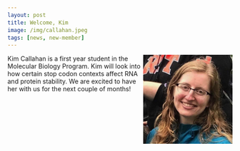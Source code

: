 ```yaml
---
layout: post
title: Welcome, Kim
image: /img/callahan.jpeg
tags: [news, new-member]
---
```

<img align="right" src="/img/callahan.jpeg" style="width:200px !important;height:200px !important;" />
Kim Callahan is a first year student in the Molecular Biology Program. Kim will look into how certain stop codon contexts affect RNA and protein stability. We are excited to have her with us for the next couple of months!
<br>
<br>

